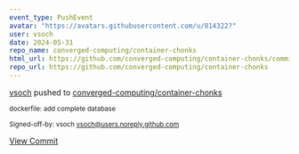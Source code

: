 ```yaml
---
event_type: PushEvent
avatar: "https://avatars.githubusercontent.com/u/814322?"
user: vsoch
date: 2024-05-31
repo_name: converged-computing/container-chonks
html_url: https://github.com/converged-computing/container-chonks/commit/ef5fe26a8cc5a3bf03f95fb6214c8b3b53545f8e
repo_url: https://github.com/converged-computing/container-chonks
---
```


<a href='https://github.com/vsoch' target='_blank'>vsoch</a> pushed to <a href='https://github.com/converged-computing/container-chonks' target='_blank'>converged-computing/container-chonks</a>

<small>dockerfile: add complete database

Signed-off-by: vsoch <vsoch@users.noreply.github.com></small>

<a href='https://github.com/converged-computing/container-chonks/commit/ef5fe26a8cc5a3bf03f95fb6214c8b3b53545f8e' target='_blank'>View Commit</a>